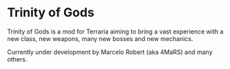 # Trinity of Gods

Trinity of Gods is a mod for Terraria aiming to bring a vast experience with a new class, new weapons, many new bosses and new mechanics.

Currently under development by Marcelo Robert (aka 4MaRS) and many others.